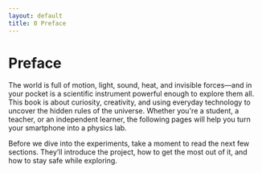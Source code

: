 ```yaml
---
layout: default
title: 0 Preface
---
```


# Preface

The world is full of motion, light, sound, heat, and invisible forces—and in your pocket is a scientific instrument powerful enough to explore them all. This book is about curiosity, creativity, and using everyday technology to uncover the hidden rules of the universe. Whether you're a student, a teacher, or an independent learner, the following pages will help you turn your smartphone into a physics lab.

Before we dive into the experiments, take a moment to read the next few sections. They’ll introduce the project, how to get the most out of it, and how to stay safe while exploring.
